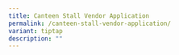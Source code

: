 ```yaml
---
title: Canteen Stall Vendor Application
permalink: /canteen-stall-vendor-application/
variant: tiptap
description: ""
---
```

